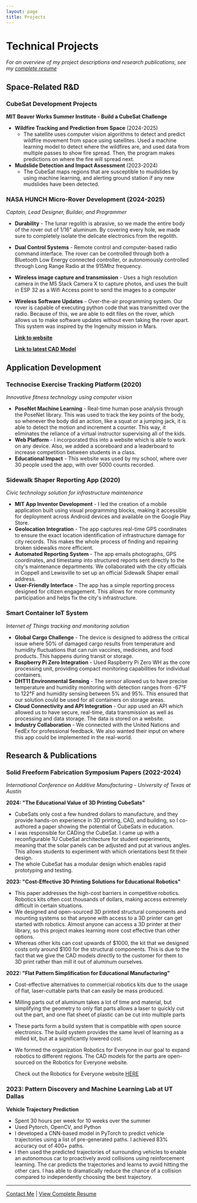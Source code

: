 ```yaml
---
layout: page
title: Projects
---
```


# Technical Projects

*For an overview of my project descriptions and research publications, see my [complete resume](resume.md)*

## **Space-Related R&D**

### **CubeSat Development Projects**
**MIT Beaver Works Summer Institute - Build a CubeSat Challenge**
- **Wildfire Tracking and Prediction from Space** (2024-2025) 
    - The satellite uses computer vision algorithms to detect and predict wildfire movement from space using satellites. Used a machine learning model to detect where the wildfires are, and used data from multiple passes to show fire spread. Then, the program makes predictions on where the fire will spread next.  
- **Mudslide Detection and Impact Assessment** (2023-2024) 
    - The CubeSat maps regions that are susceptible to mudslides by using machine learning, and alerting ground station if any new mudslides have been detected. 

### **NASA HUNCH Micro-Rover Development** (2024-2025)
*Captain, Lead Designer, Builder, and Programmer*
- **Durability** - The lunar regolith is abrasive, so we made the entire body of the rover out of 1/16" aluminum. By covering every hole, we made sure to completely isolate the delicate electronics from the regolith. 
- **Dual Control Systems** - Remote control and computer-based radio command interface. The rover can be controlled through both a Bluetooth Low Energy connected controller, or autonomously controlled through Long Range Radio at the 915Mhz frequency. 
- **Wireless image capture and transmission** - Uses a high resolution camera in the M5 Stack Camera X to capture photos, and uses the built in ESP 32 as a Wifi Access point to send the images to a computer
- **Wireless Software Updates** - Over-the-air programming system. Our rover is capable of executing python code that was transmitted over the radio. Because of this, we are able to edit files on the rover, which allows us to make software updates without even taking the rover apart. This system was inspired by the Ingenuity mission in Mars. 

    **[Link to website](https://sites.google.com/cfbmail.com/nasa-hunch-lunar-rover/designs)**


    **[Link to latest CAD Model](https://cad.onshape.com/documents/b768e7ff74cb64a2bd957713/w/f866da644b5ce7340ff3ff36/e/6890e63dd318aa4fd2992dfc)**

## **Application Development**

### **Technocise Exercise Tracking Platform** (2020)
*Innovative fitness technology using computer vision*
- **PoseNet Machine Learning** - Real-time human pose analysis through the PoseNet library. This was used to track the key points of the body, so whenever the body did an action, like a squat or a jumping jack, it is able to detect the motion and increment a counter. This way, it eliminates the reliance of a virtual instructor supervising all of the kids. 
- **Web Platform** - I incorporated this into a website which is able to work on any device. Also, we added a scoreboard and a leaderboard to increase competition between students in a class. 
- **Educational Impact** - This website was used by my school, where over 30 people used the app, with over 5000 counts recorded. 

### **Sidewalk Shaper Reporting App** (2020)
*Civic technology solution for infrastructure maintenance*
- **MIT App Inventor Development** - I led the creation of a mobile application built using visual programming blocks, making it accessible for deployment across Android devices and available on the Google Play Store.
- **Geolocation Integration** - The app captures real-time GPS coordinates to ensure the exact location identification of infrastructure damage for city records. This makes the whole process of finding and repairing broken sidewalks more efficient. 
- **Automated Reporting System** - The app emails photographs, GPS coordinates, and timestamp into structured reports sent directly to the city's maintenance departments. We collaborated with the city officials in Coppell and Lewisville to set up an official Sidewalk Shaper email address. 
- **User-Friendly Interface** - The app has a simple reporting process designed for citizen engagement. This allows for more community participation and helps fix the city's infrastructure.

### **Smart Container IoT System**
*Internet of Things tracking and monitoring solution*
- **Global Cargo Challenge** - The device is designed to address the critical issue where 50% of damaged cargo results from temperature and humidity fluctuations that can ruin vaccines, medicines, and food products. This happens during transit or storage.
- **Raspberry Pi Zero Integration** - Used Raspberry Pi Zero WH as the core processing unit, providing compact monitoring capabilities for individual containers.
- **DHT11 Environmental Sensing** - The sensor allowed us to have precise temperature and humidity monitoring with detection ranges from -67°F to 122°F and humidity sensing between 5% and 95%. This ensured that our solution could be used for all containers on storage areas.
- **Cloud Connectivity and API Integration** - Our app used an API which allowed us to have secure, real-time, data transmission as well as processing and data storage. The data is stored on a website. 
- **Industry Collaboration** - We connected with the United Nations and FedEx for professional feedback. We also wanted their input on where this app could be implemented in the real-world.

## **Research & Publications**

### **Solid Freeform Fabrication Symposium Papers** (2022-2024)
*International Conference on Additive Manufacturing - University of Texas at Austin*

**2024: "The Educational Value of 3D Printing CubeSats"**
- CubeSats only cost a few hundred dollars to manufacture, and they provide hands-on experience in 3D printing, CAD, and building, so I co-authored a paper showing the potential of CubeSats in education. 
- I was responsible for CADing the CubeSat. I came up with a reconfigurable 1U CubeSat architecture for student experiments, meaning that the solar panels can be adjusted and put at various angles. This allows students to experiment with which orientations best fit their design. 
- The whole CubeSat has a modular design which enables rapid prototyping and testing. 

**2023: "Cost-Effective 3D Printing Solutions for Educational Robotics"**
- This paper addresses the high-cost barriers in competitive robotics. Robotics kits often cost thousands of dollars, making access extremely difficult in certain situations. 
- We designed and open-sourced 3D printed structural components and mounting systems so that anyone with access to a 3D printer can get started with robotics. Almost anyone can access a 3D printer at their library, so this project makes learning more cost effective than other options. 
- Whereas other kits can cost upwards of $1000, the kit that we designed costs only around $100 for the structural components. This is due to the fact that we give the CAD models directly to the customer for them to 3D print rather than mill it out of aluminum ourselves. 

**2022: "Flat Pattern Simplification for Educational Manufacturing"**
- Cost-effective alternatives to commercial robotics kits due to the usage of flat, laser-cuttable parts that can easily be mass produced. 
- Milling parts out of aluminum takes a lot of time and material, but simplifying the geometry to only flat parts allows a laser to quickly cut out the part, and one flat sheet of plastic can be cut into multiple parts
- These parts form a build system that is compatible with open source electronics. The build system provides the same level of learning as a milled kit, but at a significantly lowered cost. 
- We formed the organization Robotics for Everyone in our goal to expand robotics to different regions. The CAD models for the parts are open-sourced on the Robotics for Everyone website. 

    Check out the Robotics for Everyone website [HERE](https://www.roboticsforeveryone.org/models)


### **2023: Pattern Discovery and Machine Learning Lab at UT Dallas**

**Vehicle Trajectory Prediction**
- Spent 30 hours per week for 10 weeks over the summer
- Used Pytorch, OpenCV, and Python
- I developed a CNN-based model in PyTorch to predict vehicle trajectories using a list of pre-generated paths. I achieved 83% accuracy out of 400+ paths.
- I then used the predicted trajectories of surrounding vehicles to enable an autonomous car to proactively avoid collisions using reinforcement learning. The car predicts the trajectories and learns to avoid hitting the other cars. I has able to dramatically reduce the chance of a collision compared to independently choosing the best trajectory. 


---
 
[Contact Me](contact.md) | [View Complete Resume](resume.md)
